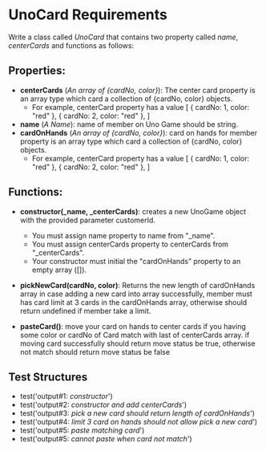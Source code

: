 # UnoCard Requirements

Write a class called _UnoCard_ that contains two property called _name_, _centerCards_ and functions as follows:

## Properties:

- **centerCards** (_An array of {cardNo, color}_): The center card property is an array type which card a collection of {cardNo, color} objects.
  - For example, centerCard property has a value [
    { cardNo: 1, color: "red" },
    { cardNo: 2, color: "red" },
  ]
- **name** (_A Name_): name of member on Uno Game should be string.
- **cardOnHands** (_An array of {cardNo, color}_): card on hands for member property is an array type which card a collection of {cardNo, color} objects.
  - For example, centerCard property has a value [
    { cardNo: 1, color: "red" },
    { cardNo: 2, color: "red" },
  ]

## Functions:

- **constructor(_name, _centerCards)**: creates a new UnoGame object with the provided parameter customerId.
  - You must assign name property to name from "_name".
  - You must assign centerCards property to centerCards from "_centerCards".
  - Your constructor must initial the "cardOnHands" property to an empty array ([]).


- **pickNewCard(cardNo, color)**: Returns the new length of cardOnHands array in case adding a new card into array successfully,  member must has card limit at 3 cards in the cardOnHands array, otherwise should return undefined if member take a limit.

- **pasteCard()**: move your card on hands to center cards if you having some color or cardNo of Card match with last of centerCards array. if moving card successfully should return move status be true, otherwise not match should return move status be false



## Test Structures

- test('output#1: _constructor_')
- test('output#2: _constructor and add centerCards_')
- test('output#3: _pick a new card should return length of cardOnHands_')
- test('output#4: _limit 3 card on hands should not allow pick a new card_')
- test('output#5: _paste matching card_')
- test('output#5: _cannot paste when card not match_')